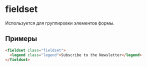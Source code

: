 # fieldset

Используется для группировки элементов формы.

## Примеры

```html
<fieldset class="fieldset">
  <legend class="legend">Subscribe to the Newsletter</legend>
</fieldset>
```
